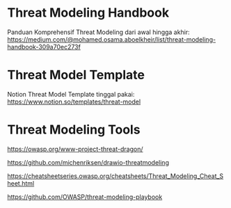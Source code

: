# Threat Modeling Handbook
Panduan Komprehensif Threat Modeling dari awal hingga akhir: https://medium.com/@mohamed.osama.aboelkheir/list/threat-modeling-handbook-309a70ec273f

# Threat Model Template
Notion Threat Model Template tinggal pakai: https://www.notion.so/templates/threat-model

# Threat Modeling Tools

https://owasp.org/www-project-threat-dragon/

https://github.com/michenriksen/drawio-threatmodeling

https://cheatsheetseries.owasp.org/cheatsheets/Threat_Modeling_Cheat_Sheet.html

https://github.com/OWASP/threat-modeling-playbook